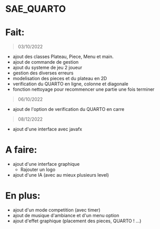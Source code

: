 # SAE_QUARTO


# Fait:

> 03/10/2022
- ajout des classes Plateau, Piece, Menu et main.
- ajout de commande de gestion
- ajout du systeme de jeu 2 joueur
- gestion des diverses erreurs
- modelisation des pieces et du plateau en 2D
- verification du QUARTO en ligne, colonne et diagonale
- fonction nettoyage pour recommencer une partie une fois terminer

> 06/10/2022
- ajout de l'option de verification du QUARTO en carre

> 08/12/2022
- ajout d'une interface avec javafx

# A faire:

- ajout d'une interface graphique
    - Rajouter un logo
- ajout d'une IA (avec au mieux plusieurs level)

# En plus:

- ajout d'un mode competition (avec timer)
- ajout de musique d'ambiance et d'un menu option
- ajout d'effet graphique (placement des pieces, QUARTO ! ...)

